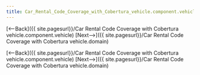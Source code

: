 ```yaml
---
title: Car_Rental_Code_Coverage_with_Cobertura_vehicle.component.vehicletype
---
```

[<--Back]({{ site.pagesurl}}/Car Rental Code Coverage with Cobertura vehicle.component.vehicle)  [Next-->]({{ site.pagesurl}}/Car Rental Code Coverage with Cobertura vehicle.domain)


[<--Back]({{ site.pagesurl}}/Car Rental Code Coverage with Cobertura vehicle.component.vehicle)  [Next-->]({{ site.pagesurl}}/Car Rental Code Coverage with Cobertura vehicle.domain)
